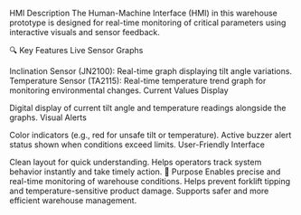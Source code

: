 HMI Description
The Human-Machine Interface (HMI) in this warehouse prototype is designed for real-time monitoring of critical parameters using interactive visuals and sensor feedback.

🔍 Key Features
Live Sensor Graphs

Inclination Sensor (JN2100): Real-time graph displaying tilt angle variations.
Temperature Sensor (TA2115): Real-time temperature trend graph for monitoring environmental changes.
Current Values Display

Digital display of current tilt angle and temperature readings alongside the graphs.
Visual Alerts

Color indicators (e.g., red for unsafe tilt or temperature).
Active buzzer alert status shown when conditions exceed limits.
User-Friendly Interface

Clean layout for quick understanding.
Helps operators track system behavior instantly and take timely action.
🎯 Purpose
Enables precise and real-time monitoring of warehouse conditions.
Helps prevent forklift tipping and temperature-sensitive product damage.
Supports safer and more efficient warehouse management.
